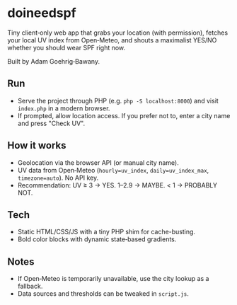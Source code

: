 # doineedspf

Tiny client‑only web app that grabs your location (with permission), fetches your local UV index from Open‑Meteo, and shouts a maximalist YES/NO whether you should wear SPF right now.

Built by Adam Goehrig‑Bawany.

## Run

- Serve the project through PHP (e.g. `php -S localhost:8000`) and visit `index.php` in a modern browser.
- If prompted, allow location access. If you prefer not to, enter a city name and press "Check UV".

## How it works

- Geolocation via the browser API (or manual city name).
- UV data from Open‑Meteo (`hourly=uv_index`, `daily=uv_index_max`, `timezone=auto`). No API key.
- Recommendation: UV ≥ 3 → YES. 1–2.9 → MAYBE. < 1 → PROBABLY NOT.

## Tech

- Static HTML/CSS/JS with a tiny PHP shim for cache-busting.
- Bold color blocks with dynamic state‑based gradients.

## Notes

- If Open‑Meteo is temporarily unavailable, use the city lookup as a fallback.
- Data sources and thresholds can be tweaked in `script.js`.
